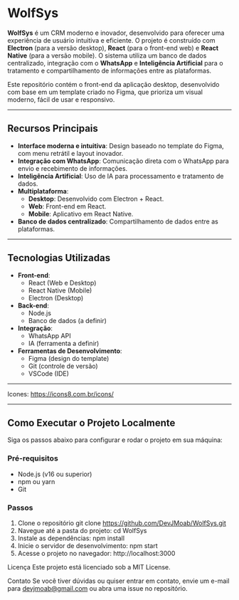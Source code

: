 # WolfSys

**WolfSys** é um CRM moderno e inovador, desenvolvido para oferecer uma experiência de usuário intuitiva e eficiente. O projeto é construído com **Electron** (para a versão desktop), **React** (para o front-end web) e **React Native** (para a versão mobile). O sistema utiliza um banco de dados centralizado, integração com o **WhatsApp** e **Inteligência Artificial** para o tratamento e compartilhamento de informações entre as plataformas.

Este repositório contém o front-end da aplicação desktop, desenvolvido com base em um template criado no Figma, que prioriza um visual moderno, fácil de usar e responsivo.

---

## Recursos Principais

- **Interface moderna e intuitiva**: Design baseado no template do Figma, com menu retrátil e layout inovador.
- **Integração com WhatsApp**: Comunicação direta com o WhatsApp para envio e recebimento de informações.
- **Inteligência Artificial**: Uso de IA para processamento e tratamento de dados.
- **Multiplataforma**:
  - **Desktop**: Desenvolvido com Electron + React.
  - **Web**: Front-end em React.
  - **Mobile**: Aplicativo em React Native.
- **Banco de dados centralizado**: Compartilhamento de dados entre as plataformas.

---

## Tecnologias Utilizadas

- **Front-end**:
  - React (Web e Desktop)
  - React Native (Mobile)
  - Electron (Desktop)
- **Back-end**:
  - Node.js
  - Banco de dados (a definir)
- **Integração**:
  - WhatsApp API
  - IA (ferramenta a definir)
- **Ferramentas de Desenvolvimento**:
  - Figma (design do template)
  - Git (controle de versão)
  - VSCode (IDE)

---

Icones: https://icons8.com.br/icons/


---

## Como Executar o Projeto Localmente

Siga os passos abaixo para configurar e rodar o projeto em sua máquina:

### Pré-requisitos

- Node.js (v16 ou superior)
- npm ou yarn
- Git

### Passos

1. Clone o repositório
    git clone https://github.com/DevJMoab/WolfSys.git
2. Navegue até a pasta do projeto:
    cd WolfSys
3. Instale as dependências:
    npm install
4. Inicie o servidor de desenvolvimento:
    npm start
5. Acesse o projeto no navegador:
    http://localhost:3000

Licença
Este projeto está licenciado sob a MIT License.

Contato
Se você tiver dúvidas ou quiser entrar em contato, envie um e-mail para devjmoab@gmail.com ou abra uma issue no repositório.       
